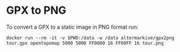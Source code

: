 # GPX to PNG

To convert a GPX to a static image in PNG format run:

    docker run --rm -it -v $PWD:/data -w /data altermarkive/gpx2png tour.gpx opentopomap 5000 5000 FF0000 16 FF00FF 16 tour.png
